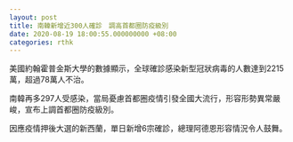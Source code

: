 ```yaml
---
layout: post
title: 南韓新增近300人確診　調高首都圈防疫級別
date: 2020-08-19 18:00:55.000000000 +08:00
categories: rthk
---
```


美國約翰霍普金斯大學的數據顯示，全球確診感染新型冠狀病毒的人數達到2215萬，超過78萬人不治。

南韓再多297人受感染，當局憂慮首都圈疫情引發全國大流行，形容形勢異常嚴峻，宣布上調首都圈防疫級別。

因應疫情押後大選的新西蘭，單日新增6宗確診，總理阿德恩形容情況令人鼓舞。
